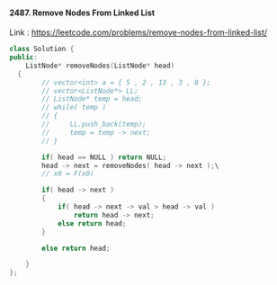 
#### 2487. Remove Nodes From Linked List
Link : https://leetcode.com/problems/remove-nodes-from-linked-list/

```cpp
class Solution {
public:
    ListNode* removeNodes(ListNode* head)
  {
        // vector<int> a = { 5 , 2 , 13 , 3 , 8 };
        // vector<ListNode*> LL;
        // ListNode* temp = head;
        // while( temp )
        // {
        //     LL.push_back(temp);
        //     temp = temp -> next;
        // }

        if( head == NULL ) return NULL;
        head -> next = removeNodes( head -> next );\
        // x0 = F(x0)

        if( head -> next )
        {
            if( head -> next -> val > head -> val ) 
                return head -> next;
            else return head;
        }

        else return head;

    }
};
```
